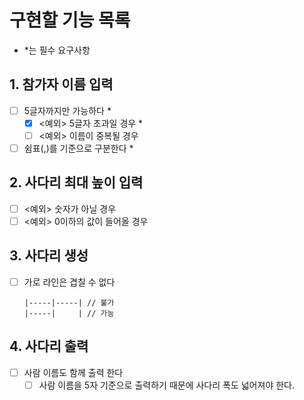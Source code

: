 # 구현할 기능 목록

- *는 필수 요구사항

## 1. 참가자 이름 입력
- [ ] 5글자까지만 가능하다 *
  - [x] <예외> 5글자 초과일 경우 *
  - [ ] <예외> 이름이 중복될 경우
- [ ] 쉼표(,)를 기준으로 구분한다 *

## 2. 사다리 최대 높이 입력
- [ ] <예외> 숫자가 아닐 경우
- [ ] <예외> 0이하의 값이 들어올 경우

## 3. 사다리 생성
- [ ] 가로 라인은 겹칠 수 없다
  ```
  |-----|-----| // 불가
  |-----|     | // 가능
  ```

## 4. 사다리 출력
- [ ] 사람 이름도 함께 출력 한다
  - [ ] 사람 이름을 5자 기준으로 출력하기 때문에 사다리 폭도 넓어져야 한다.